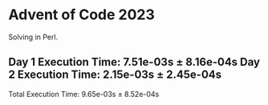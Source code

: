 # Advent of Code 2023

Solving in Perl.


Day 1 Execution Time: 7.51e-03s ± 8.16e-04s
Day 2 Execution Time: 2.15e-03s ± 2.45e-04s
-------------
Total Execution Time: 9.65e-03s ± 8.52e-04s
